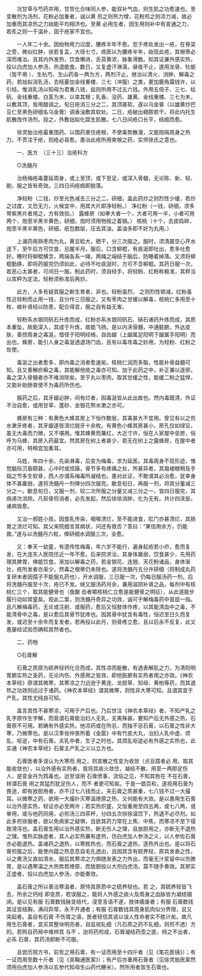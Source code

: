 <!-- { "loadSidebar": true } -->
　　况甘草与芍药并用，甘苦化合味同人参，能双补气血，则生肌之功愈速也。至变散剂为汤剂，花粉必加重者，诚以黄 煎之则热力增，花粉煎之则凉力减，故必加重而其凉热之力始能平均相济也。至黄 必用生者，因生用则补中有宣通之力，若炙之则一于温补，固于疮家不宜也。

　　一人年二十余。因抬物用力过度，腰疼半年不愈。忽于疼处发出一疮，在脊梁之旁，微似红肿，状若复盂，大径七寸。疡医以为腰疼半年，始现此疮，其根蒂必深而难治。且其内外发热，饮食懒进，舌苔黄浓，脉象滑数。知其证兼外感实热，投以白虎加人参汤，热退能食。数日，又复虚汗淋漓，昼夜不止，遂用龙骨、牡蛎（皆不用 ）、生杭芍、生山药各一两为方，两剂汗止。继治以清火、消肿、解毒之药，若拙拟消乳汤，去栝蒌加金线重楼、三七（冲服）之类，更加鹿角霜钱许，以引经。惟消乳汤以知母为君重八钱，兹则所用不过五六钱。外用五倍子、三七、枯矾、金线重楼、白芨为末，以束其根；乳香、没药、雄黄、金线重楼、三七为末，以敷其顶，皆用醋调之。旬日疮消三分之二，其顶甚软。遂以乌金膏（以雄黄炒巴豆仁至黑色研细名乌金膏）调香油敷其软处。二日，疮破出稠脓若干。将此内托生肌散改作汤剂，投之，外敷拙拟化腐生肌散。七八日间疮口长平，结痂而愈。

　　徐灵胎治疮最重围药。以围药束住疮根，不使毒势散漫，又能阻隔周身之热力，不贯注于疮，则疮必易愈。愚治此疮所用束根之药，实师徐氏之意也。

　　一、医方　（三十三）治疮科方

　　○洗髓丹

　　治杨梅疮毒蔓延周身，或上至顶，或下至足，或深入骨髓，无论陈、新、轻、剧，服之皆有奇效。三四日间疮痂即脱落。

　　净轻粉（二钱，炒至光色减去三分之二，研细，盖此药炒之则烈性少缓，若炒之过度，又恐无力，火候宜中，用其大片即净轻粉。） 净红粉（一钱，研细，须多带紫黑片者用之，方有效验。） 露蜂房（如拳大者一个，大者可用一半，小者可用两个，炮至半黑半黄色，研细，炮时须用物按之着锅。） 核桃（十个，去皮捣碎，炮至半黑半黄色，研细，纸包数层，压去其油，盖油多即不好为丸用。）

　　上诸药用熟枣肉为丸，黄豆粒大，晒干，分三次服之。服时，须清晨空心开水送下，至午后方可饮食，忌腥半月。服后，口含柳棍，有痰涎即吐出，愈多吐愈好。睡时将柳棍横含，两端各系一绳，两绳之端结于脑后，防睡着掉落。又须将柳棍勤换，即将药服完仍须如此，必待不吐痰涎时，方可不含柳棍。其药日服一次，若恶心太甚者，可间日一服。制此药时，须自经手，将轻粉、红粉称极准，其秤当以库秤为定法，轻粉须称准后再炒。

　　此方，人多有疑其服之断生育者，非也。轻粉虽烈， 之则烈性顿减，红粉虽性近轻粉而止用一钱，且分作三日服之，又有枣肉之甘缓以解毒，核桃仁多用至十枚，峻补肾经以防患，配合得宜，服之自有益无害。

　　轻粉系水银同矾石升炼而成，红粉亦系水银同矾石、硝石诸药升炼而成，其质本重坠，故能深入，其成于升炼，故能飞扬。是以内浃骨髓，中通脏腑，外达皮肤，善控周身之毒涎，借径于阳明经络，自齿龈（上龈属足阳明下龈属手阳明）而出也。蜂房，能引人身之毒涎透退场门齿，且有以毒攻毒之妙用，为轻粉、红粉之佐使。

　　毒涎之出者愈多，即内毒之消者愈速矣。核桃仁润而多脂，性能补骨益髓可知。且又善解疥癣之毒，其能解他疮之毒亦可知。加于此药之中，补正兼以逐邪，毒之深入骨髓者亦不难消除矣。至于丸以枣肉，取其甘缓之性，能缓二粉之猛悍，又能补助肠胃使不为毒药所伤也。

　　服药之后，其牙龈必肿，间有烂者，因毒涎皆从此出故也。然内毒既清，外证不治自愈，或用甘草、蓬砂、金银花熬水漱之亦可。

　　蜂房有三种：有黄色大蜂其房上下恒作数层，其毒甚大不宜用。曾见有以之煎水漱牙疼者，其牙龈遂皆溃烂脱牙十余枚。有黄色小蜂其房甚小，房孔仅如绿豆，虽无大毒而力微，又不堪用。惟其蜂黄而兼红，大近寸许，恒在人家屋中垒房，俗呼为马蜂，其房入药最宜。然其房在树上者甚少，若无在树上之露蜂房，在屋中者亦可用，特稍宜加重耳。

　　马姓，年四十余，先染淋毒，后变为梅毒，求为延医。其毒周身不现形迹，惟觉脑际沉昏颇甚，心中时或烦躁，骨节多有疼痛之处，所甚异者，其眉棱眼稍及手指之节多生软骨，西人亦谓系梅毒所凝结也。愚对此证，不敢谓其必治愈，犹幸身体不甚羸弱，遂将洗髓丹一剂俾分四次服完。歇息旬日，再服一剂，将其分量减三分之一。歇息旬日，又服一剂，较二次所服之分量又减三分之一，皆四日服完，其病递次消除。凡软骨将消者，必先发起，然后徐徐消肿，化为无有。共计四浃辰，诸病皆愈。

　　又治一郝姓小孩，因食乳传染，咽喉溃烂，至不能进食，肛门亦甚溃烂，其肠胃之溃烂可知。其父来院细言其病状，问还有救否？答曰：“果信用余方，仍能救。”遂与以洗髓丹六粒，俾研细水调服三次，全愈。

　　又：奉天一幼童，有遗传性梅毒，年六岁不能行，遍身起疮若小疖，愈而复发，在大连东人医院住近一年不愈。后来院求治，其身体羸弱，饮食甚少，先用药理其脾胃，俾能饮食。渐加以解毒之药，若金银花、连翘、天花粉诸品，身体渐壮，疮所发者亦渐少，然毒之根蒂仍未除也。遂将洗髓丹五分许研细（将制成丸药复研末者因孺子不能服丸药也），开水调服，三日服一次，仍每日服汤药一剂。后将洗髓丹服至十次，疮已不发。继又服汤药月余，兼用滋阴补肾之品，每剂中有核桃仁三个，取其能健骨也（食酸 齿者嚼核桃仁立愈是能健骨之明征），从此遂能步履行动如常童矣。观此二案，则洗髓丹奇异之功效，诚可于解梅毒药中首屈一指。且凡解梅毒药，无论或注射、或服药，愈后又恒肢体作疼，以其能清血中之毒，不能清骨中之毒，是以愈后其骨节犹疼也。因其骨中犹含有毒性，恒迟至日久而复发，或迟至十余年而复发者，若再投以此丹，则骨疼立愈，且以后永不反复，此又愚屡经试验而确知其然者也。

　　二、药物

　　○石膏解

　　石膏之质原为硫养轻钙化合而成，其性凉而能散，有透表解肌之力，为清阳明胃腑实热之圣药，无论内伤、外感用之皆效，即他脏腑有实热者用之亦效。《神农本草经》原谓其微寒，其寒凉之力远逊于黄连、龙胆草、知母、黄柏等药，而其退热之功效则远过于诸药。《神农本草经》谓其微寒，则性非大寒可知。且谓其宜于产乳，其性尤纯良可知。

　　盖言其性不甚寒凉，可用于产后也。乃后世注《神农本草经》者，不知产乳之乳字原作生字解，而竟谓石膏能治妇人无乳，支离殊甚。要知产后无外感之热，石膏原不可用。若确有外感实热，他凉药或在所忌，而独不忌石膏，以石膏之性非大寒，乃微寒也。是以汉季张仲景所着《金匮》中有竹皮大丸，治妇人乳中虚、烦乱、呕逆，中有石膏。夫乳中者，生子之时也，其烦乱呕逆必有外感之实热也，此实通《神农本草经》石膏主产乳之义以立方也。

　　石膏医者多误认为大寒而 用之，则宣散之性变为收敛（点豆腐者必 用，取其能收敛也），以治外感有实热者，竟将其痰火敛住，凝结不散，用至一两即足伤人，是变金丹为鸩毒也。迨至误用 石膏偾事，流俗之见，不知其咎在 不在石膏，转谓石膏 用之其猛烈犹足伤人，而不 者更可知矣。于是一倡百和，遂视用石膏为畏途，即有放胆用者，亦不过七八钱而止。夫石膏之质甚重，七八钱不过一大撮耳。以微寒之药，欲用一大撮扑灭寒温燎原之热，又何能有大效。是以愚用生石膏以治外感实热，轻证亦必至两许；若实热炽盛，又恒重用至四五两，或七八两，或单用，或与他药同用，必煎汤三四茶杯，分四五次徐徐温饮下，热退不必尽剂。如此多煎徐服者，欲以免病家之疑惧，且欲其药力常在上焦、中焦，而寒凉不至下侵致滑泻也。盖石膏生用以治外感实热，断无伤人之理，且放胆用之，亦断无不退热之理。惟热实脉虚者，其人必实热兼有虚热，仿白虎加人参汤之义，以人参佐石膏亦必能退热。盖诸药之退热，以寒胜热也，而石膏之退热，逐热外出也。是以将石膏煎服之后，能使内蕴之热息息自毛孔透出，且因其含有硫养轻，原具发表之性，以之煮汤又直如清水，服后其寒凉之力俱随发表之力外出，而毫无汁浆留中以伤脾胃，是以遇寒温之大热势若燎原，而放胆投以大剂白虎汤，莫不随手奏效。其邪实正虚者，投以白虎加人参汤，亦能奏效。

　　盖石膏之所以善治寒温者，原恃其原质中之硫养轻也。若 之，其硫养轻皆飞去，所余之钙经 即变质，若误服之，能将人外感之痰火及周身之血脉皆为凝结锢闭。是以见有服 石膏数钱脉变结代，浸至言语不遂，肢体痿废者；有服 石膏数钱其证变结胸，满闷异常，永不开通者；有服 石膏数钱其周身肌肉似分界限，且又突起者。盖自有石膏 不伤胃之语，医者轻信其说以误人性命者实不胜计矣。故凡用生石膏者，宜买其整块明亮者，自监视轧细（凡石质之药不轧细，则煎不透）方的。若购自药局中难辨其 与不 ，迨将药煎成，石膏凝结药壶之底，倾之不出者，必系 石膏，其药汤即断不可服。

　　且尝历观方书，前哲之用石膏，有一证而用至十四斤者（见《笔花医镜》）；有一证而用至数十斤者（见《吴鞠通医案》）；有产后亦重用石膏者（见徐灵胎医案然须用白虎加人参汤以玄参代知母生山药代粳米）。然所用者皆生石膏也。

